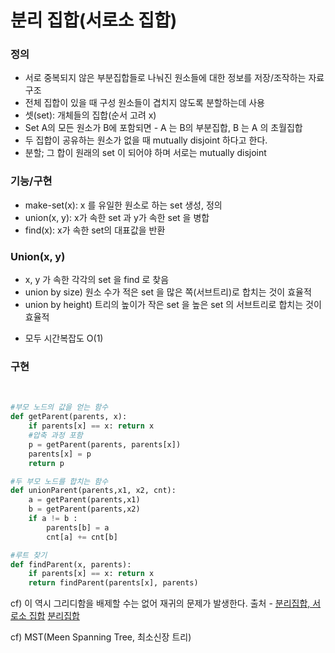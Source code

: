 # 분리 집합(서로소 집합)

### 정의  
- 서로 중복되지 않은 부분집합들로 나눠진 원소들에 대한 정보를 저장/조작하는 자료구조
- 전체 집합이 있을 때 구성 원소들이 겹치지 않도록 분할하는데 사용
- 셋(set): 개체들의 집합(순서 고려 x)
- Set A의 모든 원소가 B에 포함되면 - A 는 B의 부분집합, B 는 A 의 초월집합
- 두 집합이 공유하는 원소가 없을 때 mutually disjoint 하다고 한다.
- 분할; 그 합이 원래의 set 이 되어야 하며 서로는 mutually disjoint

### 기능/구현
- make-set(x): x 를 유일한 원소로 하는 set 생성, 정의
- union(x, y): x가 속한 set 과 y가 속한 set 을 병합
- find(x): x가 속한 set의 대표값을 반환

### Union(x, y)
- x, y 가 속한 각각의 set 을 find 로 찾음
- union by size) 원소 수가 적은 set 을 많은 쪽(서브트리)로 합치는 것이 효율적
- union by height) 트리의 높이가 작은 set 을 높은 set 의 서브트리로 합치는 것이 효율적
* 모두 시간복잡도 O(1)

### 구현  
<br/>

```py
#부모 노드의 값을 얻는 함수
def getParent(parents, x):
    if parents[x] == x: return x
    #압축 과정 포함
    p = getParent(parents, parents[x])
    parents[x] = p
    return p

#두 부모 노드를 합치는 함수
def unionParent(parents,x1, x2, cnt):
    a = getParent(parents,x1)
    b = getParent(parents,x2)
    if a != b :
        parents[b] = a
        cnt[a] += cnt[b]

#루트 찾기
def findParent(x, parents):
    if parents[x] == x: return x
    return findParent(parents[x], parents)
```

cf) 이 역시 그리디함을 배제할 수는 없어 재귀의 문제가 발생한다.
출처 - [분리집합, 서로소 집합](https://velog.io/@ashooozzz/Python-%EB%B6%84%EB%A6%AC%EC%A7%91%ED%95%A9-%EC%84%9C%EB%A1%9C%EC%86%8C%EC%A7%91%ED%95%A9)
[분리집합](https://m.blog.naver.com/good5229/221819936100)


cf) MST(Meen Spanning Tree, 최소신장 트리)
